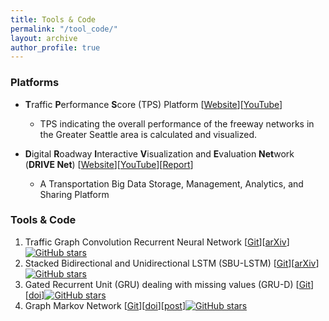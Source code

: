 ```yaml
---
title: Tools & Code
permalink: "/tool_code/"
layout: archive
author_profile: true
---
```


### Platforms
* **T**raffic **P**erformance **S**core (TPS) Platform \[[Website](http://tps.uwstarlab.org/)\]\[[YouTube](https://youtu.be/hw_fgkCQBmE)\]
  * TPS indicating the overall performance of the freeway networks in the Greater Seattle area is calculated and visualized.

* **D**igital **R**oadway **I**nteractive **V**isualization and **E**valuation **Net**work (**DRIVE Net**) \[[Website](http://www.uwdrive.net/)\]\[[YouTube](https://www.youtube.com/watch?v=uzOl3cNoLvc)\]\[[Report](https://www.wsdot.wa.gov/research/reports/fullreports/854.1.pdf)\]
  * A Transportation Big Data Storage, Management, Analytics, and Sharing Platform
 
### Tools & Code
1. Traffic Graph Convolution Recurrent Neural Network \[[Git](https://github.com/zhiyongc/Graph_Convolutional_LSTM)\]\[[arXiv](https://arxiv.org/abs/1802.07007)\][![GitHub stars](https://img.shields.io/github/stars/zhiyongc/Graph_Convolutional_LSTM.svg?logo=github&label=Stars&logoColor=white&color=blue)](https://github.com/zhiyongc/Graph_Convolutional_LSTM)
2. Stacked Bidirectional and Unidirectional LSTM (SBU-LSTM) \[[Git](https://github.com/zhiyongc/Stacked_Bidirectional_Unidirectional_LSTM)\]\[[arXiv](https://arxiv.org/abs/1801.02143)\][![GitHub stars](https://img.shields.io/github/stars/zhiyongc/Stacked_Bidirectional_Unidirectional_LSTM.svg?logo=github&label=Stars&logoColor=white&color=blue)](https://github.com/zhiyongc/Stacked_Bidirectional_Unidirectional_LSTM)
3. Gated Recurrent Unit (GRU) dealing with missing values (GRU-D) \[[Git](https://github.com/zhiyongc/GRU-D)\]\[[doi](https://doi.org/10.1038/s41598-018-24271-9)\][![GitHub stars](https://img.shields.io/github/stars/zhiyongc/GRU-D.svg?logo=github&label=Stars&logoColor=white&color=blue)](https://github.com/zhiyongc/GRU-D)
3. Graph Markov Network \[[Git](https://github.com/zhiyongc/GraphMarkovNetwork)\]\[[doi](https://doi.org/10.1016/j.trc.2020.102671)\]\[[post](https://zhiyongcui.com/blog/2020/07/16/graph-markov-network.html)\][![GitHub stars](https://img.shields.io/github/stars/zhiyongc/GraphMarkovNetwork.svg?logo=github&label=Stars&logoColor=white&color=blue)](https://github.com/zhiyongc/GraphMarkovNetwork)
